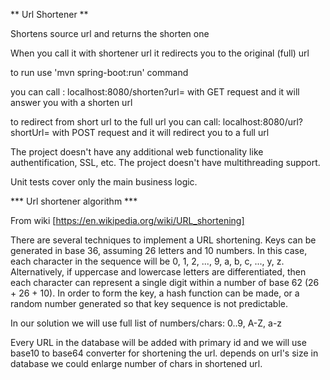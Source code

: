 ** Url Shortener **

Shortens source url and returns the shorten one

When you call it with shortener url it redirects you to the original (full) url

to run use  'mvn spring-boot:run' command

you can call : localhost:8080/shorten?url=<your url> with GET request and it will answer you with a shorten url

to redirect from short url to the full url you can call: 
localhost:8080/url?shortUrl=<your short url> with POST request and it will redirect you to a full url

The project doesn't have any additional web functionality like authentification, SSL, etc.
The project doesn't have multithreading support.



Unit tests cover only the main business logic.


*** Url shortener algorithm ***

From wiki [https://en.wikipedia.org/wiki/URL_shortening]

There are several techniques to implement a URL shortening. 
Keys can be generated in base 36, assuming 26 letters and 10 numbers. 
In this case, each character in the sequence will be 0, 1, 2, ..., 9, a, b, c, ..., y, z. 
Alternatively, if uppercase and lowercase letters are differentiated, then each character can represent a single digit within a number of base 62 (26 + 26 + 10). 
In order to form the key, a hash function can be made, or a random number generated so that key sequence is not predictable.

In our solution we will use full list of numbers/chars: 0..9, A-Z, a-z

Every URL in the database will be added with primary id and we will use base10 to base64 converter for shortening the url.
depends on url's size in database we could enlarge number of chars in shortened url.



 